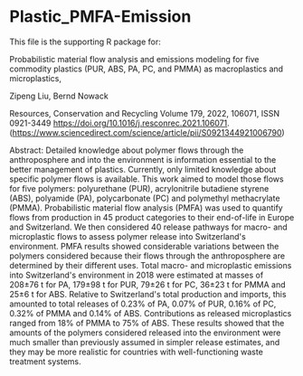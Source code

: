 # Plastic_PMFA-Emission

This file is the supporting R package for: 

Probabilistic material flow analysis and emissions modeling for five commodity plastics (PUR, ABS, PA, PC, and PMMA) as macroplastics and microplastics,

Zipeng Liu, Bernd Nowack

Resources, Conservation and Recycling
Volume 179, 2022, 106071, ISSN 0921-3449
https://doi.org/10.1016/j.resconrec.2021.106071.
(https://www.sciencedirect.com/science/article/pii/S0921344921006790)

Abstract: Detailed knowledge about polymer flows through the anthroposphere and into the environment is information essential to the better management of plastics. Currently, only limited knowledge about specific polymer flows is available. This work aimed to model those flows for five polymers: polyurethane (PUR), acrylonitrile butadiene styrene (ABS), polyamide (PA), polycarbonate (PC) and polymethyl methacrylate (PMMA). Probabilistic material flow analysis (PMFA) was used to quantify flows from production in 45 product categories to their end-of-life in Europe and Switzerland. We then considered 40 release pathways for macro- and microplastic flows to assess polymer release into Switzerland's environment. PMFA results showed considerable variations between the polymers considered because their flows through the anthroposphere are determined by their different uses. Total macro- and microplastic emissions into Switzerland's environment in 2018 were estimated at masses of 208±76 t for PA, 179±98 t for PUR, 79±26 t for PC, 36±23 t for PMMA and 25±6 t for ABS. Relative to Switzerland's total production and imports, this amounted to total releases of 0.23% of PA, 0.07% of PUR, 0.16% of PC, 0.32% of PMMA and 0.14% of ABS. Contributions as released microplastics ranged from 18% of PMMA to 75% of ABS. These results showed that the amounts of the polymers considered released into the environment were much smaller than previously assumed in simpler release estimates, and they may be more realistic for countries with well-functioning waste treatment systems.
